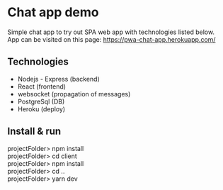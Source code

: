 # Chat app demo <br/>
Simple chat app to try out SPA web app with technologies listed below.<br/>
App can be visited on this page: https://pwa-chat-app.herokuapp.com/

## Technologies <br/>
 - Nodejs - Express (backend)
 - React (frontend)
 - websocket (propagation of messages)
 - PostgreSql (DB)
 - Heroku (deploy)

## Install & run <br/>
projectFolder> npm install <br/>
projectFolder> cd client <br/>
projectFolder> npm install <br/>
projectFolder> cd .. <br/>
projectFolder> yarn dev <br/>

